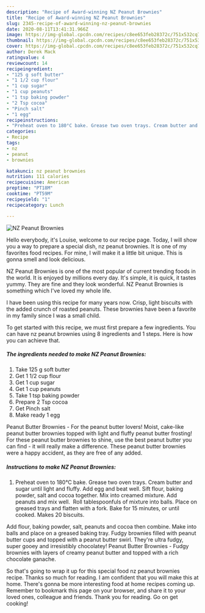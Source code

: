 ```yaml
---
description: "Recipe of Award-winning NZ Peanut Brownies"
title: "Recipe of Award-winning NZ Peanut Brownies"
slug: 2345-recipe-of-award-winning-nz-peanut-brownies
date: 2020-08-11T13:41:31.966Z
image: https://img-global.cpcdn.com/recipes/c8ee653feb28372c/751x532cq70/nz-peanut-brownies-recipe-main-photo.jpg
thumbnail: https://img-global.cpcdn.com/recipes/c8ee653feb28372c/751x532cq70/nz-peanut-brownies-recipe-main-photo.jpg
cover: https://img-global.cpcdn.com/recipes/c8ee653feb28372c/751x532cq70/nz-peanut-brownies-recipe-main-photo.jpg
author: Derek Mack
ratingvalue: 4
reviewcount: 14
recipeingredient:
- "125 g soft butter"
- "1 1/2 cup flour"
- "1 cup sugar"
- "1 cup peanuts"
- "1 tsp baking powder"
- "2 Tsp cocoa"
- "Pinch salt"
- "1 egg"
recipeinstructions:
- "Preheat oven to 180°C bake. Grease two oven trays. Cream butter and sugar until light and fluffy. Add egg and beat well. Sift flour, baking powder, salt and cocoa together. Mix into creamed mixture. Add peanuts and mix well.  Roll tablespoonfuls of mixture into balls. Place on greased trays and flatten with a fork. Bake for 15 minutes, or until cooked. Makes 20 biscuits."
categories:
- Recipe
tags:
- nz
- peanut
- brownies

katakunci: nz peanut brownies 
nutrition: 111 calories
recipecuisine: American
preptime: "PT18M"
cooktime: "PT59M"
recipeyield: "1"
recipecategory: Lunch

---
```



![NZ Peanut Brownies](https://img-global.cpcdn.com/recipes/c8ee653feb28372c/751x532cq70/nz-peanut-brownies-recipe-main-photo.jpg)

Hello everybody, it's Louise, welcome to our recipe page. Today, I will show you a way to prepare a special dish, nz peanut brownies. It is one of my favorites food recipes. For mine, I will make it a little bit unique. This is gonna smell and look delicious.

NZ Peanut Brownies is one of the most popular of current trending foods in the world. It is enjoyed by millions every day. It's simple, it is quick, it tastes yummy. They are fine and they look wonderful. NZ Peanut Brownies is something which I've loved my whole life.

I have been using this recipe for many years now. Crisp, light biscuits with the added crunch of roasted peanuts. These brownies have been a favorite in my family since I was a small child.


To get started with this recipe, we must first prepare a few ingredients. You can have nz peanut brownies using 8 ingredients and 1 steps. Here is how you can achieve that.

<!--inarticleads1-->

##### The ingredients needed to make NZ Peanut Brownies:

1. Take 125 g soft butter
1. Get 1 1/2 cup flour
1. Get 1 cup sugar
1. Get 1 cup peanuts
1. Take 1 tsp baking powder
1. Prepare 2 Tsp cocoa
1. Get Pinch salt
1. Make ready 1 egg


Peanut Butter Brownies - For the peanut butter lovers! Moist, cake-like peanut butter brownies topped with light and fluffy peanut butter frosting! For these peanut butter brownies to shine, use the best peanut butter you can find - it will really make a difference. These peanut butter brownies were a happy accident, as they are free of any added. 

<!--inarticleads2-->

##### Instructions to make NZ Peanut Brownies:

1. Preheat oven to 180°C bake. Grease two oven trays. Cream butter and sugar until light and fluffy. Add egg and beat well. Sift flour, baking powder, salt and cocoa together. Mix into creamed mixture. Add peanuts and mix well.  Roll tablespoonfuls of mixture into balls. Place on greased trays and flatten with a fork. Bake for 15 minutes, or until cooked. Makes 20 biscuits.


Add flour, baking powder, salt, peanuts and cocoa then combine. Make into balls and place on a greased baking tray. Fudgy brownies filled with peanut butter cups and topped with a peanut butter swirl. They&#39;re ultra fudgy, super gooey and irresistibly chocolatey! Peanut Butter Brownies - Fudgy brownies with layers of creamy peanut butter and topped with a rich chocolate ganache. 

So that's going to wrap it up for this special food nz peanut brownies recipe. Thanks so much for reading. I am confident that you will make this at home. There's gonna be more interesting food at home recipes coming up. Remember to bookmark this page on your browser, and share it to your loved ones, colleague and friends. Thank you for reading. Go on get cooking!
